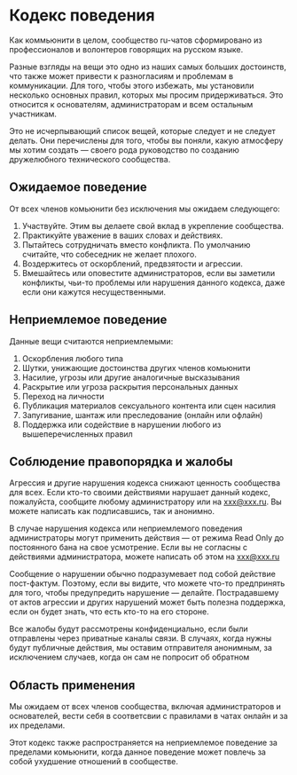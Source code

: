 # Кодекс поведения
Как коммьюнити в целом, сообщество ru-чатов сформировано из профессионалов и волонтеров говорящих на русском языке.

Разные взгляды на вещи это одно из наших самых больших достоинств, что также может привести к разногласиям и проблемам в коммуникации. Для того, чтобы этого избежать, мы установили несколько основных правил, которых мы просим придерживаться. Это относится к основателям, администраторам и всем остальным участникам.

Это не исчерпывающий список вещей, которые следует и не следует делать. Они перечислены для того, чтобы вы поняли, какую атмосферу мы хотим создать — своего рода руководство по созданию дружелюбного технического сообщества.


## Ожидаемое поведение
От всех членов комьюнити без исключения мы ожидаем следующего:
1. Участвуйте. Этим вы делаете свой вклад в укрепление сообщества.
2. Практикуйте уважение в ваших словах и действиях.
3. Пытайтесь сотрудничать вместо конфликта. По умолчанию считайте, что собеседник не желает плохого.
4. Воздержитесь от оскорблений, предвзятости и агрессии.
5. Вмешайтесь или оповестите администраторов, если вы заметили конфликты, чьи-то проблемы или нарушения данного кодекса, даже если они кажутся несущественными.


## Неприемлемое поведение

Данные вещи считаются неприемлемыми:

1. Оскорбления любого типа
2. Шутки, унижающие достоинства других членов комьюнити
3. Насилие, угрозы или другие аналогичные высказывания
4. Раскрытие или угроза раскрытия персональных данных
5. Переход на личности
6. Публикация материалов сексуального контента или сцен насилия
7. Запугивание, шантаж или преследование (онлайн или офлайн)
8. Поддержка или содействие в нарушении любого из вышеперечисленных правил

## Соблюдение правопорядка и жалобы
Агрессия и другие нарушения кодекса снижают ценность сообщества для всех. Если кто-то своими действиями нарушает данный кодекс, пожалуйста, сообщите любому администратору или на xxx@xxx.ru. Вы можете написать как подписавшись, так и анонимно.

В случае нарушения кодекса или неприемлемого поведения администраторы могут применить действия — от режима Read Only до постоянного бана на свое усмотрение. Если вы не согласны с действиями администратора, можете написать об этом на xxx@xxx.ru

Сообщение о нарушении обычно подразумевает под собой действие пост-фактум. Поэтому, если вы видите, что можете что-то предпринять для того, чтобы предупредить нарушение — делайте. Пострадавшему от актов агрессии и других нарушений может быть полезна поддержка, если он будет знать, что есть кто-то на его стороне.

Все жалобы будут рассмотрены конфиденциально, если были отправлены через приватные каналы связи. В случаях, когда нужны будут публичные действия, мы оставим отправителя анонимным, за исключением случаев, когда он сам не попросит об обратном


## Область применения
Мы ожидаем от всех членов сообщества, включая администраторов и основателей, вести себя в соответсвии с правилами в чатах онлайн и за их пределами.

Этот кодекс также распространяется на неприемлемое поведение за пределами комьюнити, когда данное поведение может повлечь за собой ухудшение отношений в сообществе.
